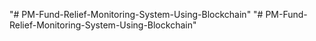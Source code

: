 "# PM-Fund-Relief-Monitoring-System-Using-Blockchain" 
"# PM-Fund-Relief-Monitoring-System-Using-Blockchain" 
